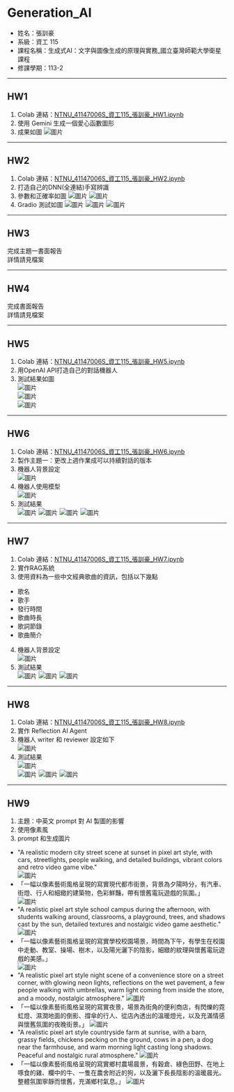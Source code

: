 # Generation_AI

- 姓名：張訓豪
- 系級：資工 115
- 課程名稱：生成式AI：文字與圖像生成的原理與實務_國立臺灣師範大學衛星課程
- 修課學期：113-2

---

## HW1

1. Colab 連結：[NTNU_41147006S_資工115_張訓豪_HW1.ipynb](https://colab.research.google.com/drive/1vYjFXjYaOafzweyWzKbFmQfy4ytYD4Hu?usp=sharing)
2. 使用 Gemini 生成一個愛心函數圖形
3. 成果如圖
![圖片](images/hw1-1.png)

---

## HW2

1. Colab 連結：[NTNU_41147006S_資工115_張訓豪_HW2.ipynb](https://colab.research.google.com/drive/1ZRq9PwEPcd7xEvnU-Kiog8aaawrO7b0c?usp=sharing)
2. 打造自己的DNN(全連結)手寫辨識
3. 參數和正確率如圖
![圖片](images/hw2-4.png)
![圖片](images/hw2-5.png)
4. Gradio 測試如圖
![圖片](images/hw2-1.png)
![圖片](images/hw2-2.png)
![圖片](images/hw2-3.png)

---

## HW3

完成主題一書面報告   
詳情請見檔案

---

## HW4

完成書面報告  
詳情請見檔案

---

## HW5

1. Colab 連結：[NTNU_41147006S_資工115_張訓豪_HW5.ipynb](https://colab.research.google.com/drive/14hw7wnQ9tEs9si_dIh_F1EtdAF0bpiji?usp=sharing)
2. 用OpenAI API打造自己的對話機器人  
3. 測試結果如圖  
![圖片](images/hw5-1.png)  
![圖片](images/hw5-2.png)  
![圖片](images/hw5-3.png)

---

## HW6

1. Colab 連結：[NTNU_41147006S_資工115_張訓豪_HW6.ipynb](https://colab.research.google.com/drive/1YSl_A1uoNj4N4BJYbRyqEGMpxSUiO-3L?usp=sharing)  
2. 製作主題一：更改上週作業成可以持續對話的版本  
3. 機器人背景設定  
![圖片](images/hw6-1.png)  
4. 機器人使用模型  
![圖片](images/hw6-2.png)  
5. 測試結果  
![圖片](images/hw6-3.png)
![圖片](images/hw6-4.png)
![圖片](images/hw6-5.png)
![圖片](images/hw6-6.png)

---

## HW7

1. Colab 連結：[NTNU_41147006S_資工115_張訓豪_HW7.ipynb](https://colab.research.google.com/drive/1Vch591ZmTa7b3PYaexJynDkxUhAE74AY?usp=sharing)  
2. 實作RAG系統
3. 使用資料為一些中文經典歌曲的資訊，包括以下幾點  
  - 歌名  
  - 歌手  
  - 發行時間  
  - 歌曲時長  
  - 歌詞節錄  
  - 歌曲簡介  
4. 機器人背景設定  
![圖片](images/hw7-4.png)  
5. 測試結果  
![圖片](images/hw7-1.png)
![圖片](images/hw7-2.png)
![圖片](images/hw7-3.png)

---

## HW8

1. Colab 連結：[NTNU_41147006S_資工115_張訓豪_HW8.ipynb](https://colab.research.google.com/drive/11CW4XpvhaMVYF8qQ3jLKY1LVaim3HmIM?usp=sharing)
2. 實作 Reflection AI Agent  
3. 機器人 writer 和 reviewer 設定如下  
![圖片](images/hw8-1.png)  
4. 測試結果  
![圖片](images/hw8-2.png)  
![圖片](images/hw8-3.png)
![圖片](images/hw8-4.png)
![圖片](images/hw8-5.png)

---

## HW9

1. 主題：中英文 prompt 對 AI 製圖的影響
2. 使用像素風
3. prompt 和生成圖片
  - "A realistic modern city street scene at sunset in pixel art style, with cars, streetlights, people walking, and detailed buildings, vibrant colors and retro video game vibe."  
    ![圖片](images/hw9-1.jpg)  
  - 「一幅以像素藝術風格呈現的寫實現代都市街景，背景為夕陽時分，有汽車、街燈、行人和細緻的建築物，色彩鮮豔，帶有懷舊電玩遊戲的氛圍。」  
    ![圖片](images/hw9-2.jpg)  
  - "A realistic pixel art style school campus during the afternoon, with students walking around, classrooms, a playground, trees, and shadows cast by the sun, detailed textures and nostalgic video game aesthetic."  
    ![圖片](images/hw9-3.jpg)  
  - 「一幅以像素藝術風格呈現的寫實學校校園場景，時間為下午，有學生在校園中走動、教室、操場、樹木，以及陽光灑下的陰影，細緻的紋理與懷舊電玩遊戲的美感。」  
    ![圖片](images/hw9-4.jpg)  
  - "A realistic pixel art style night scene of a convenience store on a street corner, with glowing neon lights, reflections on the wet pavement, a few people walking with umbrellas, warm light coming from inside the store, and a moody, nostalgic atmosphere."
    ![圖片](images/hw9-5.jpg)  
  - 「一幅以像素藝術風格呈現的寫實夜景，場景為街角的便利商店，有閃爍的霓虹燈、濕潤地面的倒影、撐傘的行人、從店內透出的溫暖燈光，以及充滿情感與懷舊氛圍的夜晚街景。」
    ![圖片](images/hw9-6.jpg)  
  - "A realistic pixel art style countryside farm at sunrise, with a barn, grassy fields, chickens pecking on the ground, cows in a pen, a dog near the farmhouse, and warm morning light casting long shadows. Peaceful and nostalgic rural atmosphere."
    ![圖片](images/hw9-7.jpg)  
  - 「一幅以像素藝術風格呈現的寫實鄉村農場晨景，有穀倉、綠色田野、在地上啄食的雞、欄中的牛、一隻在農舍附近的狗，以及灑下長長陰影的溫暖晨光。整體氛圍寧靜而懷舊，充滿鄉村氣息。」
    ![圖片](images/hw9-8.jpg)  
